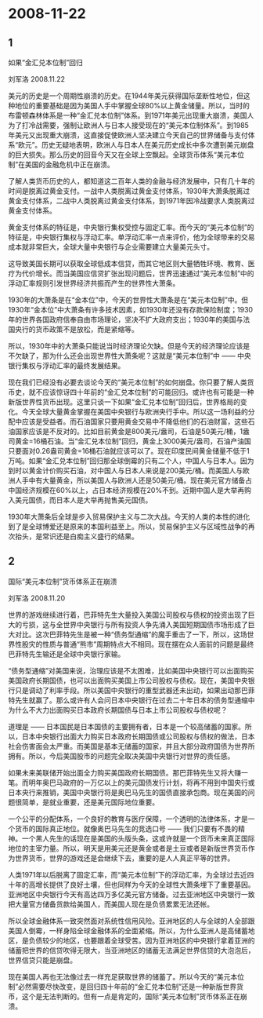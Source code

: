# 2008-11-22

## 1

如果“金汇兑本位制”回归

刘军洛 2008.11.22

美元的历史是一个周期性崩溃的历史。在1944年美元获得国际垄断性地位，但这种地位的重要基础是因为美国人手中掌握全球80%以上黄金储量。所以，当时的布雷顿森林体系是一种“金汇兑本位制”体系。到1971年美元出现重大崩溃，美国人为了打冷战需要，强制让欧洲人与日本人接受现在的“美元本位制体系”。到1985年美元又出现重大崩溃，这直接促使欧洲人坚决建立今天自己的世界储备与支付体系“欧元”。历史无疑地表明，欧洲人与日本人在美元历史成长中多次遭到美元崩盘的巨大损失。那么历史的回音今天又在全球上空飘起。全球货币体系“美元本位制”在美国的金融危机中正在崩溃。

了解人类货币历史的人，都知道这二百年人类的金融与经济发展中，只有几十年的时间是脱离过黄金支付。一战中人类脱离过黄金支付体系，1930年大萧条脱离过黄金支付体系，二战中人类脱离过黄金支付体系，到1971年因冷战要求人类脱离过黄金支付体系。

黄金支付体系的特征是，中央银行集权受控与固定汇率。而今天的“美元本位制”的特征是，中央银行集权与浮动汇率。单浮动汇率一点来评价，他为全球带来的交易成本就非常巨大，全球大量中央银行与企业需要建立大量美元头寸。

这导致美国长期可以获取全球低成本信贷，而其它地区则大量牺牲环境、教育、医疗为代价增长。而当美国应信贷扩张出现问题后，世界迅速通过“美元本位制”中的浮动汇率规则引发世界经济共振而产生的世界性大萧条。

1930年的大萧条是在“金本位”中，今天的世界性大萧条是在“美元本位制”中。但1930年“金本位”中大萧条有许多技术因素，如1930年还没有存款保险制度；1930年的世界各国政府信奉自由市场理论，坚决不扩大政府支出；1930年的美国与法国央行的货币政策不是放松，而是紧缩等。

所以，1930年中的大萧条只能说当时经济理论欠缺。但是今天的经济理论应该是不欠缺了，那为什么还会出现世界性大萧条呢？这就是“美元本位制”中 ―― 中央银行集权与浮动汇率的最终发展结果。

现在我们已经没有必要去谈论今天的“美元本位制”的如何崩盘。你只要了解人类货币史，就不应该惊讶四十年前的“金汇兑本位制”的可能回归。或许也有可能是一种新版世界性货币出现。这里只谈一下如果“金汇兑本位制”回归后，世界格局的变化。今天全球大量黄金掌握在美国中央银行与欧洲央行手中。所以这一场利益的分配中应该是受益者。而石油国家只要用黄金交易中不降低他们的石油财富，这些石油国家应该是不反对的。比如目前黄金是800美元/盎司，石油是50美元/桶，1盎司黄金=16桶石油。当“金汇兑本位制”回归，黄金上3000美元/盎司，石油产油国只要面对0.26盎司黄金=16桶石油就应该可以了。现在印度民间黄金储量不低于1万吨。如果“金汇兑本位制”回归那全球倒霉的只有二个人，中国人与日本人。因为到时以黄金计价购买石油，对中国人与日本人来说是200美元/桶。而美国人与欧洲人手中有大量黄金，所以美国人与欧洲人还是50美元/桶。现在美元官方储备占中国经济规模在60%以上，占日本经济规模在20%不到。近期中国人是大举再购入美元国债，而日本人是大举再抛售美元国债。

1930年大萧条后全球是步入贸易保护主义与二次大战。今天的人类的本性的进化到了是全球博爱还是原来的本国利益至上。所以，贸易保护主义与区域性战争的再次抬头，是常识还是白痴主义盛行的结果。  

## 2

国际“美元本位制”货币体系正在崩溃

刘军洛 2008.11.20


世界的游戏继续进行着，巴菲特先生大量投入美国公司股权与债权的投资出现了巨大的亏损，这与全世界中央银行与所有投资人争先涌入美国短期国债市场形成了巨大对比。这次巴菲特先生是被一种“债务型通缩”的魔手重击了一下，所以，这场世界性股灾的性质与普通“熊市”周期特点大不相同。现在摆在众人面前的问题是最终巴菲特先生输还是全球中央银行家输。

“债务型通缩”对美国来说，治理应该是不太困难，比如美国中央银行可以出面购买美国政府长期国债，也可以出面购买美国上市公司股权与债权。现在，美国中央银行只是调动了利率手段。所以美国中央银行的重型武器还未出动，如果出动那巴菲特先生就赢了。那么或许有人会问日本中央银行在过去二十年日本的债务型通缩中为什么不大力出面购买日本政府长期国债与日本上市公司股权与债权呢？

道理是 ―― 日本国民是日本国债的主要拥有者，日本是一个较高储蓄的国家。所以，日本中央银行出面大力购买日本政府长期国债或公司股权与债权的做法，日本社会伤害面会太严重。而美国是基本无储蓄的国家，并且大部分政府国债为世界所拥有。所以，今后美国股市的问题完全取决美国中央银行对世界的责任感。

如果未来美联储开始出面全力购买美国政府长期国债。那巴菲特先生又将大赚一笔。而明年奥巴马政府的一万亿以上的美元国债发行计划，将再不用到中国央行或日本央行来推销，美国中央银行将是奥巴马先生的国债直接承包商。现在美国的问题很简单，是就业重要，还是美元国际地位重要。

一个公平的分配体系，一个良好的教育与医疗保障，一个透明的法律体系，才是一个货币的国际真正地位。就像奥巴马先生的竞选口号 ―― 我们只要有不畏的精神。一个黑人先生的话现在是美国的头版头条，这或许就是一个货币未来真正国际地位的主宰力量。所以，明天是用美元还是黄金或者是土豆或者是新版世界货币作为世界货币，世界的游戏还是会继续下去，重要的是人人真正平等的世界。

人类1971年以后脱离了固定汇率，而“美元本位制”下的浮动汇率，为全球过去近四十年的高增长提供了良好土壤，但也同样为今天的全球性大萧条埋下了重要基因。亚洲地区中央银行今天有高达四万多亿美元官方储备。过去亚洲地区中央银行一致把大量官方储备货款给美国人，而美国人现在是负债累累无法还帐。

所以全球金融体系一致突然面对系统性信用风险。亚洲地区的人与全球的人全部跟美国人倒霉，一样身陷全球金融体系的全面紧缩。所以，为什么亚洲人是高储蓄地区，是负债较少的地区，也要跟着全球受苦。因为亚洲地区的中央银行拿着亚洲的储蓄把世界的信贷吹得无限大，当亚洲地区的储蓄无法满足世界信贷的大泡泡后，世界信贷只能是崩盘。

现在美国人再也无法像过去一样充足获取世界的储蓄了。所以今天的“美元本位制”必然需要尽快改变，是回归四十年前的“金汇兑本位制”还是一种新版世界货币，这个是无法判断的。但有一点是肯定的，国际“美元本位制”货币体系正在崩溃。

